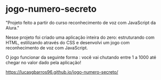 # jogo-numero-secreto

"Projeto feito  a partir do curso reconhecimento de voz com JavaScript da Alura."

Nesse projeto foi criado  uma aplicação inteira do zero: estruturando com  HTML, estilizando através do CSS e desenvolvi um jogo com reconhecimento de voz com JavaScript.

O jogo funcionar da seguinte forma : você vai chutando entre 1 a 1000 até chegar no valor dado pela aplicação!

https://lucasgbarros96.github.io/jogo-numero-secreto/
